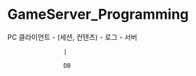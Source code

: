 # GameServer_Programming

PC 클라이언트 - (세션, 컨텐츠) - 로그 - 서버

                    |
                    
                    DB
